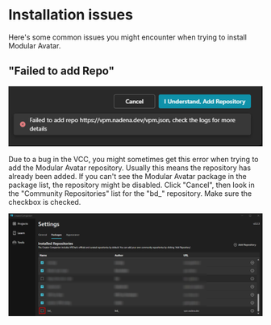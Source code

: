 ﻿---
sidebar_position: 1
---

# Installation issues

Here's some common issues you might encounter when trying to install Modular Avatar.

## "Failed to add Repo"

![Failed to add Repo error](failed-to-add-repo.png)

Due to a bug in the VCC, you might sometimes get this error when trying to add the Modular Avatar repository.
Usually this means the repository has already been added. If you can't see the Modular Avatar package in the package
list, the repository might be disabled. Click "Cancel", then look in the "Community Repositories" list for the "bd_"
repository. Make sure the checkbox is checked.

![Check this box](repo-disabled.png)